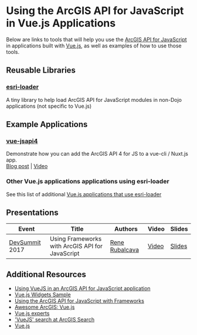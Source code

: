 # Using the ArcGIS API for JavaScript in Vue.js Applications

Below are links to tools that will help you use the [ArcGIS API for JavaScript] in applications built with [Vue.js], as well as examples of how to use those tools.

## Reusable Libraries

### [esri-loader](https://github.com/Esri/esri-loader)
A tiny library to help load ArcGIS API for JavaScript modules in non-Dojo applications (not specific to Vue.js)

## Example Applications

### [vue-jsapi4](http://odoe.net/blog/arcgis-api-4-for-js-with-vue-cli-and-nuxt/)
Demonstrate how you can add the ArcGIS API 4 for JS to a vue-cli / Nuxt.js app.
<br /> [Blog post](http://odoe.net/blog/arcgis-api-4-for-js-with-vue-cli-and-nuxt/) | [Video](https://youtu.be/hqJzzgM8seo)

### Other Vue.js applications applications using esri-loader
See this list of additional [Vue.js applications that use esri-loader](https://github.com/Esri/esri-loader#vuejs)

## Presentations

|Event|Title|Authors|Video|Slides|
|---|---|---|---|---|
|[DevSummit](http://www.esri.com/events/devsummit) 2017|Using Frameworks with ArcGIS API for JavaScript|[Rene Rubalcava](https://esri-es.github.io/arcgis-experts/#expert=rene-rubalcava)|[Video](https://youtu.be/dDAuLqV3DcM)|[Slides](http://proceedings.esri.com/library/userconf/devsummit17/papers/dev_int_138.pdf)|


## Additional Resources
- [Using VueJS in an ArcGIS API for JavaScript application](http://odoe.net/blog/using-vuejs-arcgis-api-javascript/)
- [Vue.js Widgets Sample](https://developers.arcgis.com/javascript/latest/sample-code/widgets-frameworks-vue/index.html)
- [Using the ArcGIS API for JavaScript with Frameworks](../)
- [Awesome ArcGIS: Vue.js ](https://esri-es.github.io/awesome-arcgis/front-end/technologies/vuejs/)
- [Vue.js experts](https://esri-es.github.io/arcgis-experts/?topic=Vue)
- ['VueJS' search at ArcGIS Search](https://esri-es.github.io/arcgis-search/?search=vuejs)
- [Vue.js]

[ArcGIS API for JavaScript]:https://developers.arcgis.com/javascript/
[Vue.js]:https://vuejs.org/

